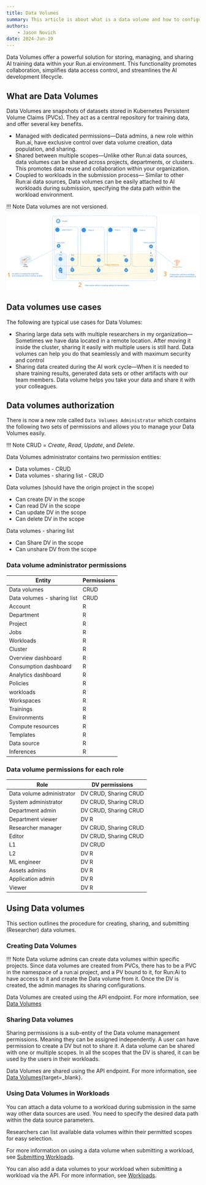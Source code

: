 ```yaml
---
title: Data Volumes
summary: This article is about what is a data volume and how to configure them for use in the Run:ai platform.
authors:
    - Jason Novich    
date: 2024-Jun-19
---
```


Data Volumes offer a powerful solution for storing, managing, and sharing AI training data within your Run.ai environment. This functionality promotes collaboration, simplifies data access control, and streamlines the AI development lifecycle.

## What are Data Volumes

Data Volumes are snapshots of datasets stored in Kubernetes Persistent Volume Claims (PVCs). They act as a central repository for training data, and offer several key benefits.

* Managed with dedicated permissions&mdash;Data admins, a new role within Run.ai, have exclusive control over data volume creation, data population, and sharing.
* Shared between multiple scopes&mdash;Unlike other Run:ai data sources, data volumes can be shared across projects, departments, or clusters. This promotes data reuse and collaboration within your organization.
* Coupled to workloads in the submission process&mdash; Similar to other Run:ai data sources, Data volumes can be easily attached to AI workloads during submission, specifying the data path within the workload environment.

!!! Note
    Data volumes are not versioned.

![data-volumes-architecture](img/data-volumes-arch.svg)

## Data volumes use cases

The following are typical use cases for Data Volumes:

* Sharing large data sets with multiple researchers in my organization&mdash;Sometimes we have data located in a remote location. After moving it inside the cluster, sharing it easily with multiple users is still hard. Data volumes can help you do that seamlessly and with maximum security and control
* Sharing data created during the AI work cycle&mdash;When it is needed to share training results, generated data sets or other artifacts with our team members. Data volume helps you take your data and share it with your colleagues.

## Data volumes authorization

There is now a new role called `Data Volumes Administrator` which contains the following two sets of permissions and allows you to manage your Data Volumes easily.

!!! Note
    CRUD = *Create*, *Read*, *Update*, and *Delete*.

Data Volumes administrator contains two permission entities:

* Data volumes - CRUD
* Data volumes - sharing list - CRUD

Data volumes (should have the origin project in the scope)

* Can create DV in the scope
* Can read DV in the scope
* Can update DV in the scope
* Can delete DV in the scope

Data volumes - sharing list

* Can Share DV in the scope
* Can unshare DV from the scope

### Data volume administrator permissions

| Entity | Permissions |
| --- |  --- |
| Data volumes  | CRUD |
| Data volumes - sharing list | CRUD |
| Account | R |
| Department | R |
| Project | R |
| Jobs | R |
| Workloads | R |
| Cluster | R |
| Overview dashboard | R |
| Consumption dashboard | R |
| Analytics dashboard | R |
| Policies | R |
| workloads | R |
| Workspaces | R |
| Trainings | R |
| Environments | R |
| Compute resources | R |
| Templates | R |
| Data source | R |
| Inferences | R |

### Data volume permissions for each role

| Role | DV permissions |
| --- |------------|
| Data volume administrator | DV CRUD, Sharing CRUD |
| System administrator | DV CRUD, Sharing CRUD |
| Department admin | DV CRUD, Sharing CRUD |
| Department viewer | DV R       |
| Researcher manager | DV CRUD, Sharing CRUD |
| Editor | DV CRUD, Sharing CRUD |
| L1 | DV CRUD    |
| L2 | DV R       |
| ML engineer | DV R       |
| Assets admins  | DV R       |
| Application admin | DV R       |
| Viewer | DV R       |

## Using Data volumes

This section outlines the procedure for creating, sharing, and submitting (Researcher) data volumes.

### Creating Data Volumes

!!! Note
    Data volume admins can create data volumes within specific projects. Since data volumes are created from PVCs, there has to be a PVC in the namespace of a run:ai project, and a PV bound to it, for Run:Ai to have access to it and create the Data volume from it. Once the DV is created, the admin manages its sharing configurations.

Data Volumes are created using the API endpoint. For more information, see [Data Volumes](https://app.run.ai/api/docs#tag/Data-Volumes)

### Sharing Data volumes

Sharing permissions is a sub-entity of the Data volume management permissions. Meaning they can be assigned independently. A user can have permission to create a DV but not to share it. A data volume can be shared with one or multiple scopes. In all the scopes that the DV is shared, it can be used by the users in their workloads.

Data Volumes are shared using the API endpoint. For more information, see [Data Volumes](https://app.run.ai/api/docs#tag/Data-Volumes){target=_blank}.

### Using Data Volumes in Workloads

You can attach a data volume to a workload during submission in the same way other data sources are used. You need to specify the desired data path within the data source parameters.

Researchers can list available data volumes within their permitted scopes for easy selection.

For more information on using a data volume when submitting a workload, see [Submitting Workloads](../submitting-workloads.md).

You can also add a data volumes to your workload when submitting a workload via the API. For more information, see [Workloads](https://app.run.ai/api/docs#tag/Workloads).
